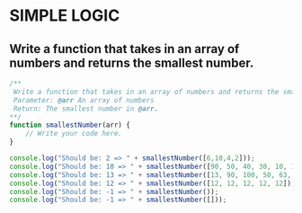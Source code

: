 # SIMPLE LOGIC

## Write a function that takes in an array of numbers and returns the smallest number.
```javascript
/**
 Write a function that takes in an array of numbers and returns the smallest number.
 Parameter: @arr An array of numbers
 Return: The smallest number in @arr.
**/
function smallestNumber(arr) {
    // Write your code here.
}

console.log("Should be: 2 => " + smallestNumber([6,10,4,2]));
console.log("Should be: 10 => " + smallestNumber([90, 50, 40, 30, 10, 100]));
console.log("Should be: 13 => " + smallestNumber([13, 90, 100, 50, 63, 23, 14]));
console.log("Should be: 12 => " + smallestNumber([12, 12, 12, 12, 12]));
console.log("Should be: -1 => " + smallestNumber());
console.log("Should be: -1 => " + smallestNumber([]));
```